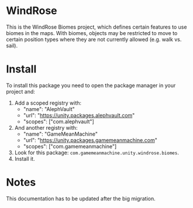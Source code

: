 # WindRose
This is the WindRose Biomes project, which defines certain features to use biomes in the maps. With biomes, objects may be restricted to move to certain position types where they are not currently allowed (e.g. walk vs. sail).

# Install
To install this package you need to open the package manager in your project and:

  1. Add a scoped registry with:
     - "name": "AlephVault"
     - "url": "https://unity.packages.alephvault.com"
     - "scopes": ["com.alephvault"]
  2. And another registry with:
     - "name": "GameMeanMachine"
     - "url": "https://unity.packages.gamemeanmachine.com"
     - "scopes": ["com.gamemeanmachine"]
  2. Look for this package: `com.gamemeanmachine.unity.windrose.biomes`.
  3. Install it.

# Notes
This documentation has to be updated after the big migration.
